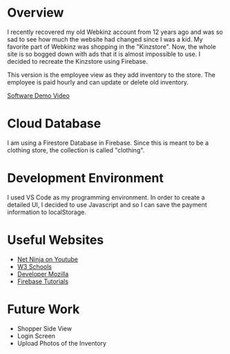 # Overview

I recently recovered my old Webkinz account from 12 years ago and was so sad to see how much the website had changed since I was a kid. My favorite part of Webkinz was shopping in the "Kinzstore". Now, the whole site is so bogged down with ads that it is almost impossible to use. I decided to recreate the Kinzstore using Firebase.

This version is the employee view as they add inventory to the store. The employee is paid hourly and can update or delete old inventory. 

[Software Demo Video](http://youtube.link.goes.here)

# Cloud Database

I am using a Firestore Database in Firebase. Since this is meant to be a clothing store, the collection is called "clothing".

# Development Environment

I used VS Code as my programming environment. In order to create a detailed UI, I decided to use Javascript and so I can save the payment information to localStorage. 

# Useful Websites

* [Net Ninja on Youtube](https://www.youtube.com/channel/UCW5YeuERMmlnqo4oq8vwUpg)
* [W3 Schools](https://www.w3schools.com/)
* [Developer Mozilla](https://developer.mozilla.org/)
* [Firebase Tutorials](https://firebase.google.com/)

# Future Work

* Shopper Side View
* Login Screen
* Upload Photos of the Inventory